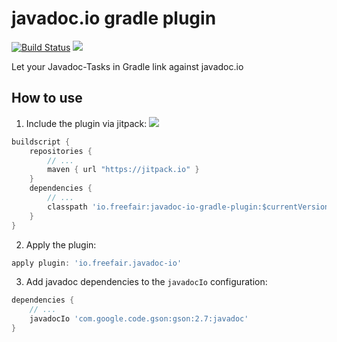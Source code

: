 # javadoc.io gradle plugin
[![Build Status](https://travis-ci.org/freefair/javadoc-io-gradle-plugin.svg?branch=master)](https://travis-ci.org/freefair/javadoc-io-gradle-plugin) [![](https://jitpack.io/v/io.freefair/javadoc-io-gradle-plugin.svg)](https://jitpack.io/#io.freefair/javadoc-io-gradle-plugin)

Let your Javadoc-Tasks in Gradle link against javadoc.io

## How to use

1. Include the plugin via jitpack: [![](https://jitpack.io/v/io.freefair/javadoc-io-gradle-plugin.svg)](https://jitpack.io/#io.freefair/javadoc-io-gradle-plugin)

```gradle
buildscript {
    repositories {
        // ...
        maven { url "https://jitpack.io" }
    }
    dependencies {
        // ...
        classpath 'io.freefair:javadoc-io-gradle-plugin:$currentVersion'
    }
}
```

2. Apply the plugin: 

```gradle
apply plugin: 'io.freefair.javadoc-io'

```

3. Add javadoc dependencies to the `javadocIo` configuration:

```gradle
dependencies {
    // ...
    javadocIo 'com.google.code.gson:gson:2.7:javadoc'
}
```